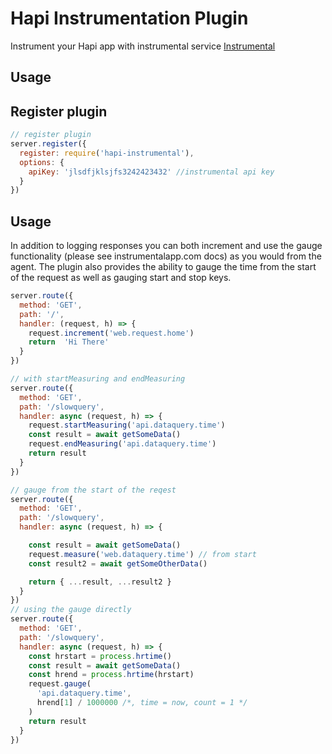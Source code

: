 # Hapi Instrumentation Plugin

Instrument your Hapi app with instrumental service [Instrumental](https://instrumentalapp.com)

## Usage

## Register plugin

```javascript
// register plugin
server.register({
  register: require('hapi-instrumental'),
  options: {
    apiKey: 'jlsdfjklsjfs3242423432' //instrumental api key
  }
})
```

## Usage

In addition to logging responses you can both increment and use the gauge functionality (please see instrumentalapp.com docs) as you would from the agent. The plugin also provides the ability to gauge the time from the start of the request as well as gauging start and stop keys.

```javascript
server.route({
  method: 'GET',
  path: '/',
  handler: (request, h) => {
    request.increment('web.request.home')
    return  'Hi There'
  }
})

// with startMeasuring and endMeasuring
server.route({
  method: 'GET',
  path: '/slowquery',
  handler: async (request, h) => {
    request.startMeasuring('api.dataquery.time')
    const result = await getSomeData()
    request.endMeasuring('api.dataquery.time')
    return result
  }
})

// gauge from the start of the reqest
server.route({
  method: 'GET',
  path: '/slowquery',
  handler: async (request, h) => {

    const result = await getSomeData()
    request.measure('web.dataquery.time') // from start
    const result2 = await getSomeOtherData()

    return { ...result, ...result2 }
  }
})
// using the gauge directly
server.route({
  method: 'GET',
  path: '/slowquery',
  handler: async (request, h) => {
    const hrstart = process.hrtime()
    const result = await getSomeData()
    const hrend = process.hrtime(hrstart)
    request.gauge(
      'api.dataquery.time',
      hrend[1] / 1000000 /*, time = now, count = 1 */
    )
    return result
  }
})

```
